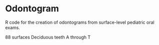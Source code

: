 Odontogram
==========

R code for the creation of odontograms from surface-level pediatric oral exams. 

88 surfaces
Deciduous teeth A through T
